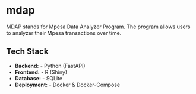 # mdap
MDAP stands for Mpesa Data Analyzer Program. The program allows users to analyzer their Mpesa transactions over time. 

## Tech Stack

- **Backend:** - Python (FastAPI)
- **Frontend:** - R (Shiny)
- **Database:** - SQLite
- **Deployment:** - Docker & Docker-Compose
